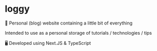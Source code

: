 # loggy
💾 ‎Personal (blog) website containing a little bit of everything 

Intended to use as a personal storage of tutorials / technologies / tips 

🖥️ Developed using Next.JS & TypeScript

